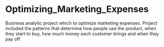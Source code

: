 # Optimizing_Marketing_Expenses
 Business analytic project which to optimize marketing expenses. Project included the patterns that determine how people use the product, when they start to buy, how much money each customer brings and when they pay off
